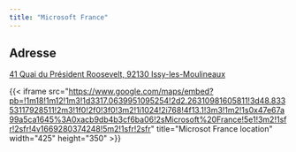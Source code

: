 ```yaml
---
title: "Microsoft France"
---
```


## Adresse

[41 Quai du Président Roosevelt, 92130 Issy-les-Moulineaux](https://goo.gl/maps/zU95fE8KU32EXE9y6)

{{< iframe src="https://www.google.com/maps/embed?pb=!1m18!1m12!1m3!1d3317.0639951095254!2d2.26310981605811!3d48.83353117928511!2m3!1f0!2f0!3f0!3m2!1i1024!2i768!4f13.1!3m3!1m2!1s0x47e67a99a5ca1645%3A0xacb9db4b3cf6ba06!2sMicrosoft%20France!5e1!3m2!1sfr!2sfr!4v1669280374248!5m2!1sfr!2sfr" title="Microsot France location" width="425" height="350" >}}
